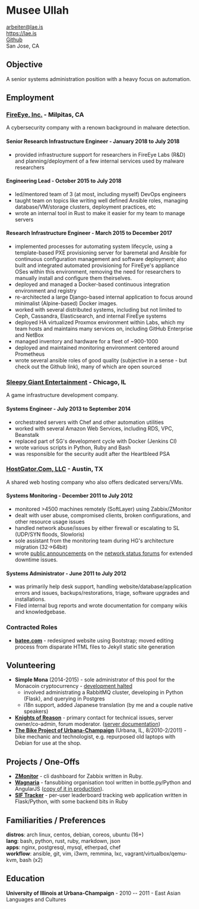 # Musee Ullah

<arbeiter@lae.is>  
<https://lae.is>  
[Github](https://www.github.com/lae)  
San Jose, CA

## Objective

A senior systems administration position with a heavy focus on automation.

## Employment

### [FireEye, Inc.](https://fireeye.com) - Milpitas, CA

A cybersecurity company with a renown background in malware detection.

#### Senior Research Infrastructure Engineer - January 2018 to July 2018

- provided infrastructure support for researchers in FireEye Labs (R&D) and
  planning/deployment of a few internal services used by malware researchers

#### Engineering Lead - October 2015 to July 2018

- led/mentored team of 3 (at most, including myself) DevOps engineers
- taught team on topics like writing well defined Ansible roles, managing
  database/VM/storage clusters, deployment practices, etc
- wrote an internal tool in Rust to make it easier for my team to manage servers

#### Research Infrastructure Engineer - March 2015 to December 2017

- implemented processes for automating system lifecycle, using a template-based
  PXE provisioning server for baremetal and Ansible for continuous configuration
  management and software deployment; also built and integrated automated
  provisioning for FireEye's appliance OSes within this environment, removing
  the need for researchers to manually install and configure them theirselves.
- deployed and managed a Docker-based continuous integration environment and
  registry
- re-architected a large Django-based internal application to focus around
  minimalist (Alpine-based) Docker images.
- worked with several distributed systems, including but not limited to Ceph,
  Cassandra, Elasticsearch, and internal FireEye systems
- deployed HA virtualized Proxmox environment within Labs, which my team hosts
  and maintains many services on, including GitHub Enterprise and NetBox
- managed inventory and hardware for a fleet of ~900-1000
- deployed and maintained monitoring environment centered around Prometheus
- wrote several ansible roles of good quality (subjective in a sense - but
  check out the Github link), many of which are open sourced

### [Sleepy Giant Entertainment](http://sleepygiant.com) - Chicago, IL

A game infrastructure development company.

#### Systems Engineer - July 2013 to September 2014

- orchestrated servers with Chef and other automation utilities
- worked with several Amazon Web Services, including RDS, VPC, Beanstalk
- replaced part of SG's development cycle with Docker (Jenkins CI)
- wrote various scripts in Python, Ruby and Bash
- was responsible for the security audit after the Heartbleed PSA

### [HostGator.Com, LLC](http://hostgator.com) - Austin, TX

A shared web hosting company who also offers dedicated servers/VMs.

#### Systems Monitoring - December 2011 to July 2012

- monitored >4500 machines remotely (SoftLayer) using Zabbix/ZMonitor
- dealt with user abuse, compromised clients, broken configurations, and other resource usage issues
- handled network abuse/issues by either firewall or escalating to SL (UDP/SYN floods, Slowloris)
- sole assistant from the monitoring team during HG's architecture migration (32->64bit)
- wrote [public announcements](http://forums.hostgator.com/search.php?do=finduser&u=126179)
  on the [network status forums](http://forums.hostgator.com/network-status-f14.html)
  for extended downtime issues.  

#### Systems Administrator - June 2011 to July 2012

- was primarily help desk support, handling website/database/application errors and
  issues, backups/restorations, triage, software upgrades and installations.
- Filed internal bug reports and wrote documentation for company wikis and knowledgebase.

### Contracted Roles

* [**batee.com**](http://batee.com) - redesigned website using Bootstrap; moved
  editing process from disparate HTML files to Jekyll static site generation

## Volunteering

* **Simple Mona** (2014-2015) - sole administrator of this pool for the Monacoin
  cryptocurrency - [development halted](https://github.com/lae/simplemona)  
  - involved administrating a RabbitMQ cluster, developing in Python (Flask),
    and querying in Postgres  
  - i18n support, added Japanese translation (by me and a couple native speakers)  
* [**Knights of Reason**](http://knightsofreason.net) - primary contact for
  technical issues, server owner/co-admin, forum moderator.
  ([server documentation](https://wiki.milkteafuzz.com))  
* [**The Bike Project of Urbana-Champaign**](http://thebikeproject.org)
  (Urbana, IL, 8/2010-2/2011) - bike mechanic and technologist, e.g. repurposed
  old laptops with Debian for use at the shop.  

## Projects / One-Offs

* [**ZMonitor**](https://github.com/lae/zmonitor) - cli dashboard for Zabbix
  written in Ruby.  
* [**Wagnaria**](https://github.com/lae/wagnaria) - fansubbing organisation
  tool written in bottle.py/Python and AngularJS
  ([copy of it in production](https://c.milkteafuzz.com/)).  
* [**SIF Tracker**](https://github.com/lae/sift) - per-user leaderboard tracking
  web application written in Flask/Python, with some backend bits in Ruby  

## Familiarities / Preferences

**distros**: arch linux, centos, debian, coreos, ubuntu (16+)  
**lang**: bash, python, rust, ruby, markdown, json  
**apps**: nginx, postgresql, mysql, etherpad, chef  
**workflow**: ansible, git, vim, i3wm, remmina, lxc, vagrant/virtualbox/qemu-kvm, bash (x2)

## Education

**University of Illinois at Urbana-Champaign** - 2010 -- 2011 - East Asian
  Languages and Cultures  

